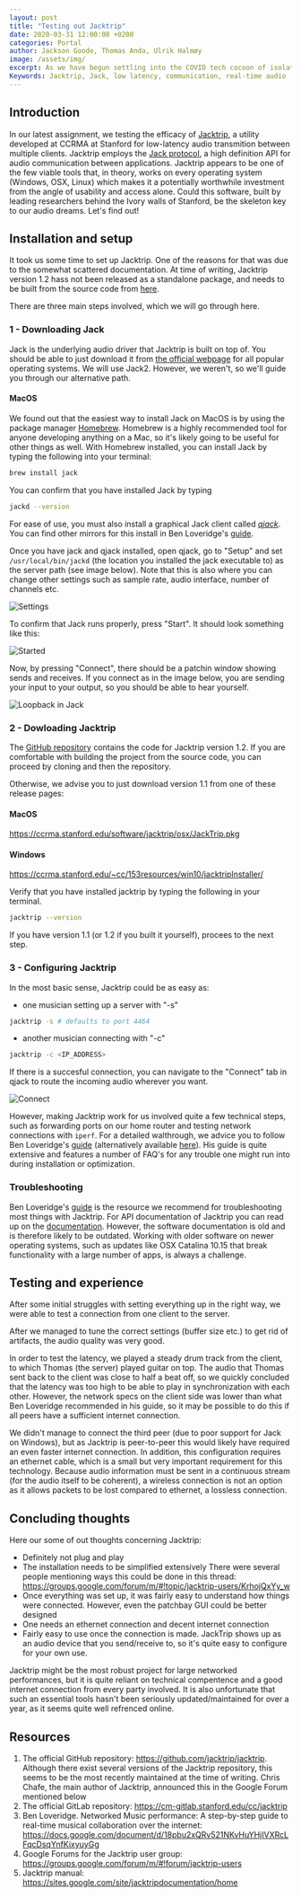 ```yaml
---
layout: post
title: "Testing out Jacktrip"
date: 2020-03-31 12:00:00 +0200
categories: Portal
author: Jackson Goode, Thomas Anda, Ulrik Halmøy
image: /assets/img/
excerpt: As we have begun settling into the COVID tech cocoon of isolation, we test out a technology that might be able to fulfull our dreams of real-time audio communication. 
Keywords: Jacktrip, Jack, low latency, communication, real-time audio
--- 
```



## Introduction

In our latest assignment, we testing the efficacy of [Jacktrip](https://ccrma.stanford.edu/groups/soundwire/software/jacktrip/), a utility developed at CCRMA at Stanford for low-latency audio transmition between multiple clients. Jacktrip employs the [Jack protocol](https://jackaudio.org/), a high definition API for audio communication between applications. Jacktrip appears to be one of the few viable tools that, in theory, works on every operating system (Windows, OSX, Linux) which makes it a potentially worthwhile investment from the angle of usability and access alone. Could this software, built by leading researchers behind the Ivory walls of Stanford, be the skeleton key to our audio dreams. Let's find out!

## Installation and setup

It took us some time to set up Jacktrip. One of the reasons for that was due to the somewhat scattered documentation. At time of writing, Jacktrip version 1.2 hass not been released as a standalone package, and needs to be built from the source code from [here](https://cm-gitlab.stanford.edu/cc/jacktrip).

There are three main steps involved, which we will go through here.

### 1 - Downloading Jack

Jack is the underlying audio driver that Jacktrip is built on top of. You should be able to just download it from [the official webpage](https://jackaudio.org/downloads/) for all popular operating systems. We will use Jack2. However, we weren't, so we'll guide you through our alternative path.

#### MacOS

We found out that the easiest way to install Jack on MacOS is by using the package manager [Homebrew](https://brew.sh/). Homebrew is a highly recommended tool for anyone developing anything on a Mac, so it's likely going to be useful for other things as well. With Homebrew installed, you can install Jack by typing the following into your terminal:

```bash
brew install jack
```

You can confirm that you have installed Jack by typing 
```bash
jackd --version
```
For ease of use, you must also install a graphical Jack client called [*qjack*](https://github.com/jackaudio/jackaudio.github.com/releases/download/1.9.11/JackOSX.0.92_b3.zip). You can find other mirrors for this install in Ben Loveridge's [guide](https://docs.google.com/document/d/18pbu2xQRv521NKvHuYHjIVXRcLFqcDsqYnfKixyuyGg).

Once you have jack and qjack installed, open qjack, go to "Setup" and set `/usr/local/bin/jackd` (the location you installed the jack executable to) as the server path (see image below). Note that this is also where you can change other settings such as sample rate, audio interface, number of channels etc.

![Settings](https://i.imgur.com/NNB6hzG.png)

To confirm that Jack runs properly, press "Start". It should look something like this:

![Started](https://i.imgur.com/e0fHyn1.png)

Now, by pressing "Connect", there should be a patchin window showing sends and receives. If you connect as in the image below, you are sending your input to your output, so you should be able to hear yourself.

![Loopback in Jack](https://i.imgur.com/TsMN9E2.png)


### 2 -  Dowloading Jacktrip

The [GitHub repository](https://github.com/jacktrip/jacktrip) contains the code for Jacktrip version 1.2. If you are comfortable with building the project from the source code, you can proceed by cloning and then the repository.

Otherwise, we advise you to just download version 1.1 from one of these release pages:

#### MacOS

https://ccrma.stanford.edu/software/jacktrip/osx/JackTrip.pkg

#### Windows 

https://ccrma.stanford.edu/~cc/153resources/win10/jacktripInstaller/

Verify that you have installed jacktrip by typing the following in your terminal.

```bash
jacktrip --version
```

If you have version 1.1 (or 1.2 if you built it yourself), procees to the next step.

### 3 - Configuring Jacktrip

In the most basic sense, Jacktrip could be as easy as: 

- one musician setting up a server with "-s"
```bash
jacktrip -s # defaults to port 4464
```
- another musician connecting with "-c"
```bash
jacktrip -c <IP_ADDRESS>
```

If there is a succesful connection, you can navigate to the "Connect" tab in qjack to route the incoming audio wherever you want.

![Connect](https://i.imgur.com/kgzMD8H.png)


However, making Jacktrip work for us involved quite a few technical steps, such as forwarding ports on our home router and testing network connections with `iperf`. For a detailed walthrough, we advice you to follow Ben Loveridge's [guide](https://docs.google.com/document/d/18pbu2xQRv521NKvHuYHjIVXRcLFqcDsqYnfKixyuyGg) (alternatively available [here](https://drive.google.com/a/uio.no/file/d/1hhHGA4N2AZUseakO13RLhA_mYCLMQO4Z/view?usp=sharing)). His guide is quite extensive and features a number of FAQ's for any trouble one might run into during installation or optimization.

### Troubleshooting

Ben Loveridge's [guide](https://docs.google.com/document/d/18pbu2xQRv521NKvHuYHjIVXRcLFqcDsqYnfKixyuyGg) is the resource we recommend for troubleshooting most things with Jacktrip. For API documentation of Jacktrip you can read up on the [documentation](https://ccrma.stanford.edu/groups/soundwire/software/jacktrip/). However, the software documentation is old and is therefore likely to be outdated. Working with older software on newer operating systems, such as updates like OSX Catalina 10.15 that break functionality with a large number of apps, is always a challenge.

## Testing and experience
After some initial struggles with setting everything up in the right way, we were able to test a connection from one client to the server.

After we managed to tune the correct settings (buffer size etc.) to get rid of artifacts, the audio quality was very good.

In order to test the latency, we played a steady drum track from the client, to which Thomas (the server) played guitar on top. The audio that Thomas sent back to the client was close to half a beat off, so we quickly concluded that the latency was too high to be able to play in synchronization with each other. However, the network specs on the client side was lower than what Ben Loveridge recommended in his guide, so it may be possible to do this if all peers have a sufficient internet connection.

We didn't manage to connect the third peer (due to poor support for Jack on Windows), but as Jacktrip is peer-to-peer this would likely have required an even faster internet connection. In addition, this configuration requires an ethernet cable, which is a small but very important requirement for this technology. Because audio information must be sent in a continuous stream (for the audio itself to be coherent), a wireless connection is not an option as it allows packets to be lost compared to ethernet, a lossless connection. 

## Concluding thoughts
Here our some of out thoughts concerning Jacktrip:
- Definitely not plug and play
- The installation needs to be simplified extensively
There were several people mentioning ways this could be done in this thread: https://groups.google.com/forum/m/#!topic/jacktrip-users/KrhojQxYy_w
- Once everything was set up, it was fairly easy to understand how things were connected. However, even the patchbay GUI could be better designed
- One needs an ethernet connection and decent internet connection
- Fairly easy to use once the connection is made. JackTrip shows up as an audio device that you send/receive to, so it's quite easy to configure for your own use.

Jacktrip might be the most robust project for large networked performances, but it is quite reliant on technical compentence and a good internet connection from every party involved. It is also unfortunate that such an essential tools hasn't been seriously updated/maintained for over a year, as it seems quite well refrenced online. 

## Resources 

1. The official GitHub repository: https://github.com/jacktrip/jacktrip. Although there exist several versions of the Jacktrip repository, this seems to be the most recently maintained at the time of writing. Chris Chafe, the main author of Jacktrip, announced this in the Google Forum mentioned below
2. The official GitLab repository: https://cm-gitlab.stanford.edu/cc/jacktrip
3. Ben Loveridge. Networked Music performance: A step-by-step guide to real-time  musical collaboration over the internet: https://docs.google.com/document/d/18pbu2xQRv521NKvHuYHjIVXRcLFqcDsqYnfKixyuyGg
4. Google Forums for the Jacktrip user group: https://groups.google.com/forum/m/#!forum/jacktrip-users
5. Jacktrip manual: https://sites.google.com/site/jacktripdocumentation/home